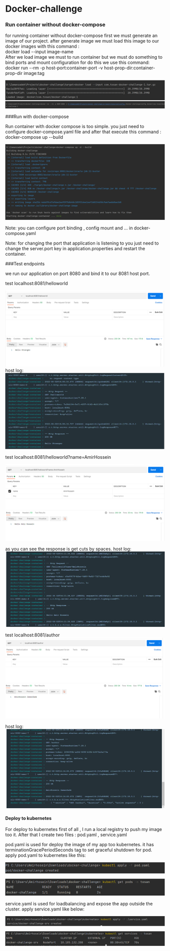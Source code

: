 # Docker-challenge

### Run container without docker-compose
for running container without docker-compose first we must generate an image of our project.
after generate image we must load this image to our docker images with this command : 
<br>docker load --input image-name
<br>After we load image we must to run container but we must do something to bind ports and mount configuration for do this we use this command:
<br> docker run --rm -p host-port:container-port -v host-prop-dir:container-prop-dir image:tag

![docker-load](images/docker-load.png)
![docker-run](images/docker-run.png)

###Run with docker-compose

Run container with docker compose is too simple.
you just need to configure docker-compose.yaml file  and after that execute this command :
<br> docker-compose up --build

![docker-compose](images/docker-compose.png)

Note: you can configure port binding , config mount and ... in docker-compose.yaml

Note: for changing the port that application is listening to you just need to change the server.port key in application.properties and restart the container.

###Test endpoints

we run our application on port 8080 and bind it to our 8081 host port.

test localhost:8081/helloworld

![hello-world](images/hello-world.png)
host log:
![hello-world-log](images/hello-world-log.png)

test localhost:8081/helloworld?name=AmirHossein

![hello-world-param](images/hello-world-param.png)

as you can see the response is get cuts by spaces.
host log:
![hello-world-param-log](images/hello-world-param-log.png)

test localhost:8081/author
![author.png](images/author.png)

host log:
![author-host](images/author-host.png)

#### Deploy to kubernetes
For deploy to kubernetes first of all , I run a local registry to push my image too it.
After that I create two files : pod.yaml , service.yaml

pod.yaml is used for deploy the image of my app too kubernetes. it has terminationGracePeriodSeconds tag to set 
graceful shutdown for pod.
apply pod.yaml to kubernetes like this:

![pod.png](images/pod.png)

![pods.png](images/pods.png)

service.yaml is used for loadbalancing and expose the app outside the cluster.
apply service.yaml like below:

![service.png](images/service.png)

![services.png](images/services.png)






